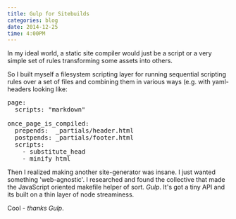 ```yaml
---
title: Gulp for Sitebuilds
categories: blog
date: 2014-12-25
time: 4:00PM
---
```


In my ideal world, a static site compiler would just be a script or a very simple set of rules transforming some assets into others.  

So I built myself a filesystem scripting layer for running sequential scripting rules over a set of files and combining them in various ways (e.g. with yaml-headers looking like:

<pre class='sh_yaml'>
page:
  scripts: "markdown"

once_page_is_compiled: 
  prepends:  _partials/header.html
  postpends: _partials/footer.html
  scripts:
    - substitute_head
    - minify_html
</pre>

Then I realized making another site-generator was insane. I just wanted something 'web-agnostic'. I researched and found the collective that made the JavaScript oriented makefile helper of sort. _Gulp_.  It's got a tiny API and its built on a thin layer of node streaminess. 

Cool - _thanks Gulp_.
